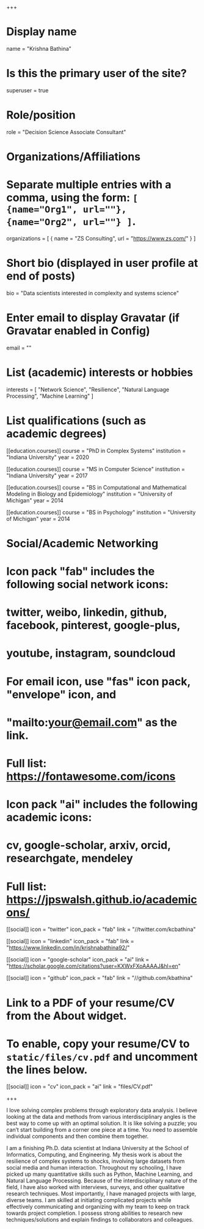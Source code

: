 +++
# Display name
name = "Krishna Bathina"

# Is this the primary user of the site?
superuser = true

# Role/position
role = "Decision Science Associate Consultant"

# Organizations/Affiliations
#   Separate multiple entries with a comma, using the form: `[ {name="Org1", url=""}, {name="Org2", url=""} ]`.
organizations = [ { name = "ZS Consulting", url = "https://www.zs.com/" } ]

# Short bio (displayed in user profile at end of posts)
bio = "Data scientists interested in complexity and systems science"

# Enter email to display Gravatar (if Gravatar enabled in Config)
email = ""

# List (academic) interests or hobbies
interests = [
  "Network Science",
  "Resilience",
  "Natural Language Processing",
  "Machine Learning"
]

# List qualifications (such as academic degrees)
[[education.courses]]
  course = "PhD in Complex Systems"
  institution = "Indiana University"
  year = 2020

[[education.courses]]
  course = "MS in Computer Science"
  institution = "Indiana University"
  year = 2017

[[education.courses]]
  course = "BS in Computational and Mathematical Modeling in Biology and Epidemiology"
  institution = "University of Michigan"
  year = 2014

[[education.courses]]
  course = "BS in Psychology"
  institution = "University of Michigan"
  year = 2014

# Social/Academic Networking
#
# Icon pack "fab" includes the following social network icons:
#
#   twitter, weibo, linkedin, github, facebook, pinterest, google-plus,
#   youtube, instagram, soundcloud
#
#   For email icon, use "fas" icon pack, "envelope" icon, and
#   "mailto:your@email.com" as the link.
#
#   Full list: https://fontawesome.com/icons
#
# Icon pack "ai" includes the following academic icons:
#
#   cv, google-scholar, arxiv, orcid, researchgate, mendeley
#
#   Full list: https://jpswalsh.github.io/academicons/

[[social]]
  icon = "twitter"
  icon_pack = "fab"
  link = "//twitter.com/kcbathina"

[[social]]
  icon = "linkedin"
  icon_pack = "fab"
  link = "https://www.linkedin.com/in/krishnabathina92/"

[[social]]
  icon = "google-scholar"
  icon_pack = "ai"
  link = "https://scholar.google.com/citations?user=KXWxFXoAAAAJ&hl=en"

[[social]]
  icon = "github"
  icon_pack = "fab"
  link = "//github.com/kbathina"

# Link to a PDF of your resume/CV from the About widget.
# To enable, copy your resume/CV to `static/files/cv.pdf` and uncomment the lines below.
[[social]]
  icon = "cv"
  icon_pack = "ai"
  link = "files/CV.pdf"

+++

I love solving complex problems through exploratory data analysis. I believe looking at the data and methods from various interdisciplinary angles is the best way to come up with an optimal solution. It is like solving a puzzle; you can’t start building from a corner one piece at a time. You need to assemble individual components and then combine them together.

I am a finishing Ph.D. data scientist at Indiana University at the School of Informatics, Computing, and Engineering. My thesis work is about the resilience of complex systems to shocks, involving large datasets from social media and human interaction. Throughout my schooling, I have picked up many quantitative skills such as Python, Machine Learning, and Natural Language Processing. Because of the interdisciplinary nature of the field, I have also worked with interviews, surveys, and other qualitative research techniques. Most importantly, I have managed projects with large, diverse teams. I am skilled at initiating complicated projects while effectively communicating and organizing with my team to keep on track towards project completion. I possess strong abilities to research new techniques/solutions and explain findings to collaborators and colleagues.